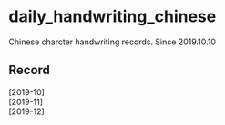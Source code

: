 # daily_handwriting_chinese
Chinese charcter handwriting records.
Since 2019.10.10
## Record 
[2019-10]  
[2019-11]  
[2019-12]    

